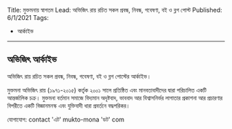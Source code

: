 Title: মুক্তমনায় স্বাগতম
Lead: অভিজিৎ রায় রচিত সকল প্রবন্ধ, নিবন্ধ, গবেষণা, বই ও ব্লগ পোস্ট
Published: 6/1/2021
Tags:
  - আর্কাইভ
---

## অভিজিৎ আর্কাইভ

অভিজিৎ রায় রচিত সকল প্রবন্ধ, নিবন্ধ, গবেষণা, বই ও ব্লগ পোস্টের আর্কাইভ।

মুক্তমনা অভিজিৎ রায় (১৯৭১-২০১৫) কর্তৃক ২০০১ সালে প্রতিষ্ঠিত এবং মানবতাবাদীদের দ্বারা পরিচালিত একটি আন্তর্জালিক চক্র। মুক্তমনা বর্তমান সমাজে বিদ্যমান অদৃষ্টবাদ, ভাববাদ আর বিশ্বাসনির্ভর লাগাতার প্রকাশনা আর প্রচারণার বিপরীতে একটি বিজ্ঞানমনস্ক এবং যুক্তিবাদী ধারা প্রবর্তনে বদ্ধপরিকর।

যোগাযোগ: contact 'এট' mukto-mona 'ডট' com
